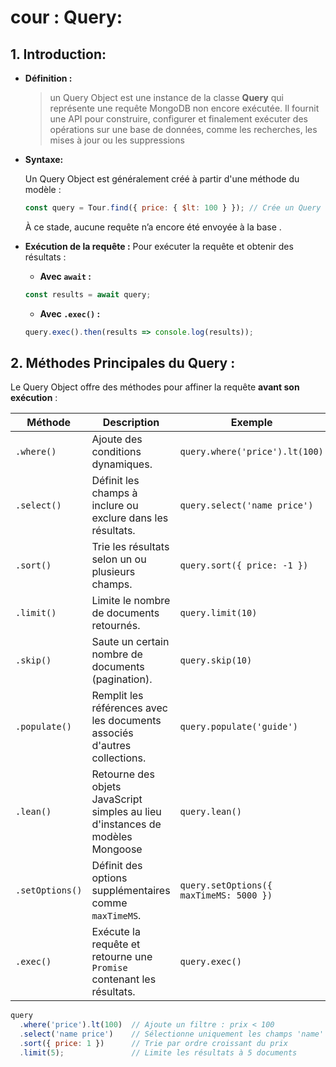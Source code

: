 # cour : **Query:**

## 1. **Introduction:**

- **Définition :**

	> un Query Object est une instance de la classe **Query** qui représente une requête MongoDB non encore exécutée. Il fournit une API pour construire, configurer et finalement exécuter des opérations sur une base de données, comme les recherches, les mises à jour ou les suppressions 



- **Syntaxe:**

	Un Query Object est généralement créé à partir d'une méthode du modèle :

	```javascript
	const query = Tour.find({ price: { $lt: 100 } }); // Crée un Query Object
	```

	À ce stade, aucune requête n’a encore été envoyée à la base .

- **Exécution de la requête :** Pour exécuter la requête et obtenir des résultats :

	- **Avec `await` :**

	```javascript
	const results = await query;
	```

	- **Avec `.exec()` :**

	```javascript
	query.exec().then(results => console.log(results));
	```

## 2. **Méthodes Principales du Query :**


Le Query Object offre des méthodes pour affiner la requête **avant son exécution** :

| **Méthode**     | **Description**                                                                                           | **Exemple**                                    |
|-----------------|-----------------------------------------------------------------------------------------------------------|------------------------------------------------|
| `.where()`      | Ajoute des conditions dynamiques.                                                                         | `query.where('price').lt(100)`                 |
| `.select()`     | Définit les champs à inclure ou exclure dans les résultats.                                                | `query.select('name price')`                  |
| `.sort()`       | Trie les résultats selon un ou plusieurs champs.                                                           | `query.sort({ price: -1 })`                   |
| `.limit()`      | Limite le nombre de documents retournés.                                                                   | `query.limit(10)`                             |
| `.skip()`       | Saute un certain nombre de documents (pagination).                                                         | `query.skip(10)`                              |
| `.populate()`   | Remplit les références avec les documents associés d'autres collections.                                   | `query.populate('guide')`                     |
| `.lean()`       | Retourne des objets JavaScript simples au lieu d'instances de modèles Mongoose 						       | `query.lean()`                           |
| `.setOptions()` | Définit des options supplémentaires comme `maxTimeMS`.                                                     | `query.setOptions({ maxTimeMS: 5000 })`       |
| `.exec()`       | Exécute la requête et retourne une `Promise` contenant les résultats.                                      | `query.exec()`                                |



```javascript
query
  .where('price').lt(100)  // Ajoute un filtre : prix < 100
  .select('name price')    // Sélectionne uniquement les champs 'name' et 'price'
  .sort({ price: 1 })      // Trie par ordre croissant du prix
  .limit(5);               // Limite les résultats à 5 documents
```




